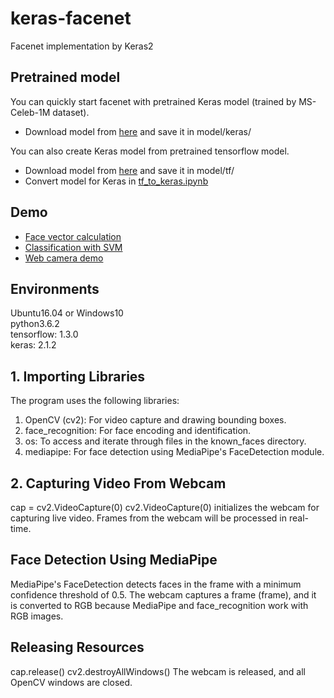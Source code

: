 # keras-facenet
Facenet implementation by Keras2

## Pretrained model
You can quickly start facenet with pretrained Keras model (trained by MS-Celeb-1M dataset).
- Download model from [here](https://drive.google.com/open?id=1pwQ3H4aJ8a6yyJHZkTwtjcL4wYWQb7bn) and save it in model/keras/


You can also create Keras model from pretrained tensorflow model.
- Download model from [here](https://github.com/davidsandberg/facenet) and save it in model/tf/
- Convert model for Keras in [tf_to_keras.ipynb](https://github.com/nyoki-mtl/keras-facenet/blob/master/notebook/tf_to_keras.ipynb)


## Demo
- [Face vector calculation](https://github.com/nyoki-mtl/keras-facenet/blob/master/notebook/demo-images.ipynb)
- [Classification with SVM](https://github.com/nyoki-mtl/keras-facenet/blob/master/notebook/demo-svm.ipynb)
- [Web camera demo](https://github.com/nyoki-mtl/keras-facenet/blob/master/notebook/demo-webcam.ipynb)

## Environments
Ubuntu16.04 or Windows10  
python3.6.2  
tensorflow: 1.3.0  
keras: 2.1.2  

## 1. Importing Libraries
The program uses the following libraries:

1. OpenCV (cv2): For video capture and drawing bounding boxes.
2. face_recognition: For face encoding and identification.
3. os: To access and iterate through files in the known_faces directory.
4. mediapipe: For face detection using MediaPipe's FaceDetection module.

## 2. Capturing Video From Webcam
cap = cv2.VideoCapture(0)
cv2.VideoCapture(0) initializes the webcam for capturing live video.
Frames from the webcam will be processed in real-time.

## Face Detection Using MediaPipe
MediaPipe's FaceDetection detects faces in the frame with a minimum confidence threshold of 0.5.
The webcam captures a frame (frame), and it is converted to RGB because MediaPipe and face_recognition work with RGB images.

## Releasing Resources
cap.release()
cv2.destroyAllWindows()
The webcam is released, and all OpenCV windows are closed.
